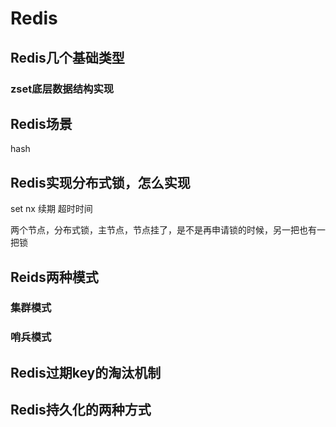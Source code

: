 # Redis

## Redis几个基础类型

### zset底层数据结构实现

## Redis场景
hash

## Redis实现分布式锁，怎么实现
set nx
续期
超时时间

两个节点，分布式锁，主节点，节点挂了，是不是再申请锁的时候，另一把也有一把锁

## Reids两种模式

### 集群模式

### 哨兵模式

## Redis过期key的淘汰机制

## Redis持久化的两种方式
